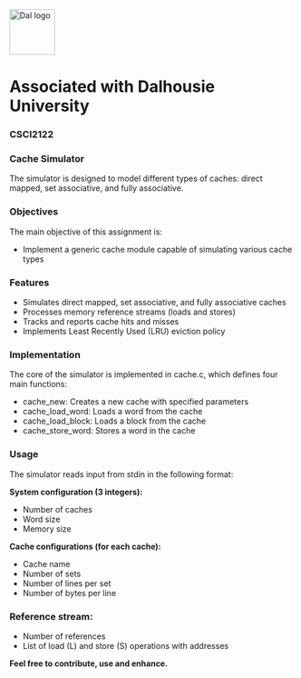<img src="https://github.com/user-attachments/assets/2ad86f70-12b4-4500-997d-9f8c1874a9b5" alt="Dal logo" width="80"/>
<h1>Associated with Dalhousie University</h1>

### CSCI2122
### Cache Simulator
The simulator is designed to model different types of caches: direct mapped, set associative, and fully associative.

### Objectives
The main objective of this assignment is:
- Implement a generic cache module capable of simulating various cache types

### Features

- Simulates direct mapped, set associative, and fully associative caches
- Processes memory reference streams (loads and stores)
- Tracks and reports cache hits and misses
- Implements Least Recently Used (LRU) eviction policy

### Implementation
The core of the simulator is implemented in cache.c, which defines four main functions:

- cache_new: Creates a new cache with specified parameters
- cache_load_word: Loads a word from the cache
- cache_load_block: Loads a block from the cache
- cache_store_word: Stores a word in the cache

### Usage
The simulator reads input from stdin in the following format:

**System configuration (3 integers):**

- Number of caches
- Word size
- Memory size


**Cache configurations (for each cache):**

- Cache name
- Number of sets
- Number of lines per set
- Number of bytes per line


### Reference stream:

- Number of references
- List of load (L) and store (S) operations with addresses

**Feel free to contribute, use and enhance.**
